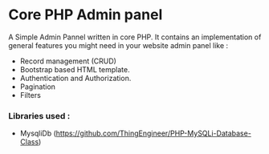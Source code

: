 # Core PHP Admin panel


A Simple Admin Pannel written in core PHP. It contains an implementation of general features you might need in your website admin panel like :

  - Record management (CRUD)
  - Bootstrap based HTML template.
  - Authentication and Authorization.
  - Pagination
  - Filters

### Libraries used : 
  - MysqliDb (https://github.com/ThingEngineer/PHP-MySQLi-Database-Class)
